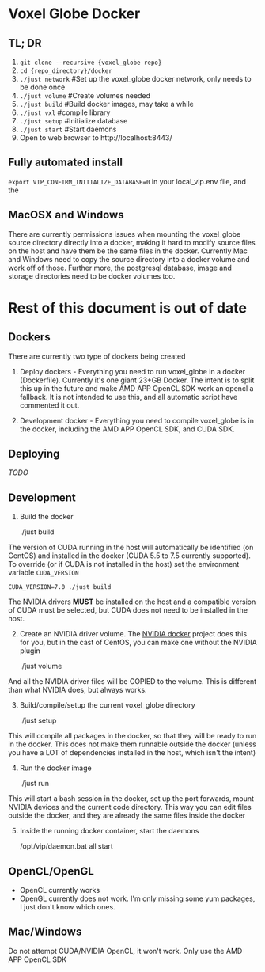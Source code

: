 # Voxel Globe Docker #

## TL; DR ##

1. `git clone --recursive {voxel_globe repo}`
2. `cd {repo_directory}/docker`
3. `./just network` #Set up the voxel_globe docker network, only needs to be done once
4. `./just volume` #Create volumes needed
5. `./just build` #Build docker images, may take a while
6. `./just vxl` #compile library
7. `./just setup` #Initialize database
8. `./just start` #Start daemons
9. Open to web browser to http://localhost:8443/

## Fully automated install ##

`export VIP_CONFIRM_INITIALIZE_DATABASE=0` in your local_vip.env file, and the

## MacOSX and Windows ##

There are currently permissions issues when mounting the voxel_globe source
directory directly into a docker, making it hard to modify source files on the
host and have them be the same files in the docker. Currently Mac and Windows
need to copy the source directory into a docker volume and work off of those.
Further more, the postgresql database, image and storage directories need to be
docker volumes too.

# Rest of this document is out of date #

## Dockers ##

There are currently two type of dockers being created

1. Deploy dockers - Everything you need to run voxel_globe in a docker 
(Dockerfile). Currently it's one giant 23+GB Docker. The intent is to split
this up in the future and make AMD APP OpenCL SDK work an opencl a fallback. It
is not intended to use this, and all automatic script have commented it out.

2. Development docker - Everything you need to compile voxel_globe is in the 
docker, including the AMD APP OpenCL SDK, and CUDA SDK.

## Deploying ##

*TODO*

## Development ##

1. Build the docker 

    ./just build

The version of CUDA running in the host will automatically be identified (on CentOS) and 
installed in the docker (CUDA 5.5 to 7.5 currently supported). To override (or
if CUDA is not installed in the host) set the environment variable `CUDA_VERSION`

    CUDA_VERSION=7.0 ./just build

The NVIDIA drivers **MUST** be installed on the host and a compatible version 
of CUDA must be selected, but CUDA does not need to be installed in the host.

2. Create an NVIDIA driver volume. The [NVIDIA docker](https://github.com/NVIDIA/nvidia-docker)
project does this for you, but in the cast of CentOS, you can make one without
the NVIDIA plugin

    ./just volume

And all the NVIDIA driver files will be COPIED to the volume. This is different
than what NVIDIA does, but always works.

3. Build/compile/setup the current voxel_globe directory

    ./just setup

This will compile all packages in the docker, so that they will be ready to run
in the docker. This does not make them runnable outside the docker (unless you
have a LOT of dependencies installed in the host, which isn't the intent)

4) Run the docker image

    ./just run

This will start a bash session in the docker, set up the port forwards, mount
NVIDIA devices and the current code directory. This way you can edit files
outside the docker, and they are already the same files inside the docker

5) Inside the running docker container, start the daemons

    /opt/vip/daemon.bat all start

## OpenCL/OpenGL ##

- OpenCL currently works
- OpenGL currently does not work. I'm only missing some yum packages, I just
don't know which ones.

## Mac/Windows ##

Do not attempt CUDA/NVIDIA OpenCL, it won't work. Only use the AMD APP OpenCL SDK